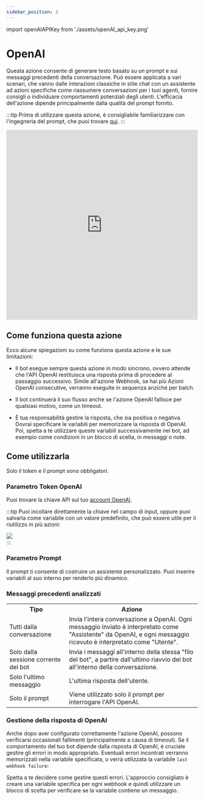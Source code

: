 ```yaml
---
sidebar_position: 3
---
```


import openAIAPIKey from './assets/openAI_api_key.png'

# OpenAI

Questa azione consente di generare testo basato su un prompt e sui messaggi precedenti della conversazione. Può essere applicata a vari scenari, che vanno dalle interazioni classiche in stile chat con un assistente ad azioni specifiche come riassumere conversazioni per i tuoi agenti, fornire consigli o individuare comportamenti potenziali degli utenti. L'efficacia dell'azione dipende principalmente dalla qualità del prompt fornito.

:::tip
Prima di utilizzare questa azione, è consigliabile familiarizzare con l'ingegneria del prompt, che puoi trovare [qui](https://platform.openai.com/docs/guides/prompt-engineering).
:::

<iframe width="100%" height="500" src="https://www.youtube.com/embed/qvKuamQ207k" title="Come utilizzare l'azione &quot;OpenAI&quot; - Chatbot Callbell" frameborder="0" allow="accelerometer; autoplay; clipboard-write; encrypted-media; gyroscope; picture-in-picture; web-share" allowfullscreen></iframe>

## Come funziona questa azione

Ecco alcune spiegazioni su come funziona questa azione e le sue limitazioni:

- Il bot esegue sempre questa azione in modo sincrono, ovvero attende che l'API OpenAI restituisca una risposta prima di procedere al passaggio successivo. Simile all'azione Webhook, se hai più Azioni OpenAI consecutive, verranno eseguite in sequenza anziché per batch.

- Il bot continuerà il suo flusso anche se l'azione OpenAI fallisce per qualsiasi motivo, come un timeout.

- È tua responsabilità gestire la risposta, che sia positiva o negativa. Dovrai specificare le variabili per memorizzare la risposta di OpenAI. Poi, spetta a te utilizzare queste variabili successivamente nel bot, ad esempio come condizioni in un blocco di scelta, in messaggi o note.

## Come utilizzarla

Solo il token e il prompt sono obbligatori.

### Parametro Token OpenAI

Puoi trovare la chiave API sul tuo [account OpenAI](https://platform.openai.com/api-keys).

:::tip
Puoi incollare direttamente la chiave nel campo di input, oppure puoi salvarla come variabile con un valore predefinito, che può essere utile per il riutilizzo in più azioni:

<div class="text--center">
    <img src={openAIAPIKey} width={500} />
</div>
:::

### Parametro Prompt

Il prompt ti consente di costruire un assistente personalizzato. Puoi inserire variabili al suo interno per renderlo più dinamico.

### Messaggi precedenti analizzati

<table>
  <tr>
    <th>Tipo</th>
    <th>Azione</th>
  </tr>
  <tr>
    <td>Tutti dalla conversazione</td>
    <td>Invia l'intera conversazione a OpenAI. Ogni messaggio inviato è interpretato come "Assistente" da OpenAI, e ogni messaggio ricevuto è interpretato come "Utente".</td>
  </tr>
  <tr>
    <td>Solo dalla sessione corrente del bot</td>
    <td>Invia i messaggi all'interno della stessa "filo del bot", a partire dall'ultimo riavvio del bot all'interno della conversazione.</td>
  </tr>
  <tr>
    <td>Solo l'ultimo messaggio</td>
    <td>L'ultima risposta dell'utente.</td>
  </tr>
  <tr>
    <td>Solo il prompt</td>
    <td>Viene utilizzato solo il prompt per interrogare l'API OpenAI.</td>
  </tr>
</table>

### Gestione della risposta di OpenAI

Anche dopo aver configurato correttamente l'azione OpenAI, possono verificarsi occasionali fallimenti (principalmente a causa di timeout). Se il comportamento del tuo bot dipende dalla risposta di OpenAI, è cruciale gestire gli errori in modo appropriato. Eventuali errori incontrati verranno memorizzati nella variabile specificata, o verrà utilizzata la variabile `last webhook failure`:

Spetta a te decidere come gestire questi errori. L'approccio consigliato è creare una variabile specifica per ogni webhook e quindi utilizzare un blocco di scelta per verificare se la variabile contiene un messaggio.
